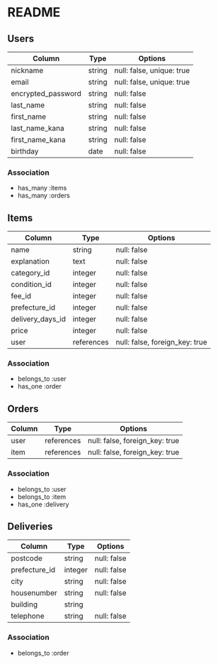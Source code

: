 # README

## Users

| Column              | Type       | Options                   |
| ------------------- | ---------- | ------------------------- |
| nickname            | string     | null: false, unique: true |
| email               | string     | null: false, unique: true |
| encrypted_password  | string     | null: false               |
| last_name           | string     | null: false               |
| first_name          | string     | null: false               |
| last_name_kana      | string     | null: false               |
| first_name_kana     | string     | null: false               |
| birthday            | date       | null: false               |


### Association
- has_many :items
- has_many :orders


## Items

| Column            | Type       | Options                        |
| ----------------- | ---------- | ------------------------------ |
| name              | string     | null: false                    |
| explanation       | text       | null: false                    |
| category_id       | integer    | null: false                    |
| condition_id      | integer    | null: false                    |
| fee_id            | integer    | null: false                    |
| prefecture_id     | integer    | null: false                    |
| delivery_days_id  | integer    | null: false                    |
| price             | integer    | null: false                    |
| user              | references | null: false, foreign_key: true |


### Association
- belongs_to :user
- has_one :order


## Orders

| Column     | Type       | Options                        |
| ---------- | ---------- | ------------------------------ |
| user       | references | null: false, foreign_key: true |
| item       | references | null: false, foreign_key: true |


### Association
- belongs_to :user
- belongs_to :item
- has_one :delivery


## Deliveries

| Column        | Type       | Options      |
| ------------- | ---------- | ------------ |
| postcode      | string     | null: false  |
| prefecture_id | integer    | null: false  |
| city          | string     | null: false  |
| housenumber   | string     | null: false  |
| building      | string     |              |
| telephone     | string     | null: false  |

### Association
- belongs_to :order
